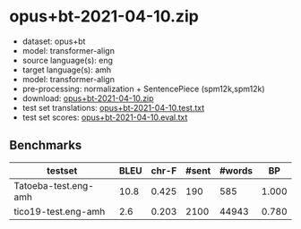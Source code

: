 # opus+bt-2021-04-10.zip

* dataset: opus+bt
* model: transformer-align
* source language(s): eng
* target language(s): amh
* model: transformer-align
* pre-processing: normalization + SentencePiece (spm12k,spm12k)
* download: [opus+bt-2021-04-10.zip](https://object.pouta.csc.fi/Tatoeba-MT-models/eng-amh/opus+bt-2021-04-10.zip)
* test set translations: [opus+bt-2021-04-10.test.txt](https://object.pouta.csc.fi/Tatoeba-MT-models/eng-amh/opus+bt-2021-04-10.test.txt)
* test set scores: [opus+bt-2021-04-10.eval.txt](https://object.pouta.csc.fi/Tatoeba-MT-models/eng-amh/opus+bt-2021-04-10.eval.txt)

## Benchmarks

| testset | BLEU  | chr-F | #sent | #words | BP |
|---------|-------|-------|-------|--------|----|
| Tatoeba-test.eng-amh 	| 10.8 	| 0.425 	| 190 	| 585 	| 1.000 |
| tico19-test.eng-amh 	| 2.6 	| 0.203 	| 2100 	| 44943 	| 0.780 |

